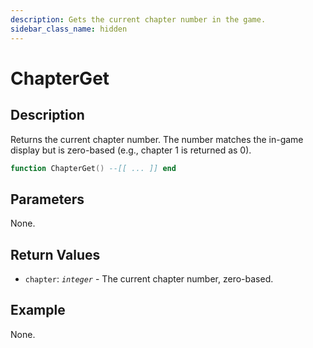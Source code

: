 ```yaml
---
description: Gets the current chapter number in the game.
sidebar_class_name: hidden
---
```


# ChapterGet

## Description

Returns the current chapter number. The number matches the in-game display but is zero-based (e.g., chapter 1 is returned as 0).

```lua
function ChapterGet() --[[ ... ]] end
```

## Parameters

None.

## Return Values

- `chapter`: _`integer`_ - The current chapter number, zero-based.

## Example

None.


